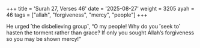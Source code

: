 +++
title = 'Surah 27, Verses 46'
date = '2025-08-27'
weight = 3205
ayah = 46
tags = ["allah", "forgiveness", "mercy", "people"]
+++

He urged ˹the disbelieving group˺, “O my people! Why do you ˹seek to˺ hasten the torment rather than grace? If only you sought Allah’s forgiveness so you may be shown mercy!”